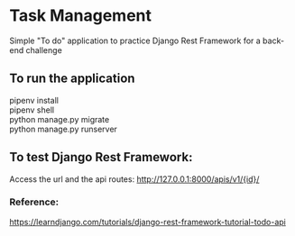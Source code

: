 # Task Management
Simple "To do" application to practice Django Rest Framework for a back-end challenge 

## To run the application
pipenv install    
pipenv shell    
python manage.py migrate    
python manage.py runserver    

## To test Django Rest Framework:
Access the url and the api routes:
http://127.0.0.1:8000/apis/v1/{id}/

### Reference:
https://learndjango.com/tutorials/django-rest-framework-tutorial-todo-api
